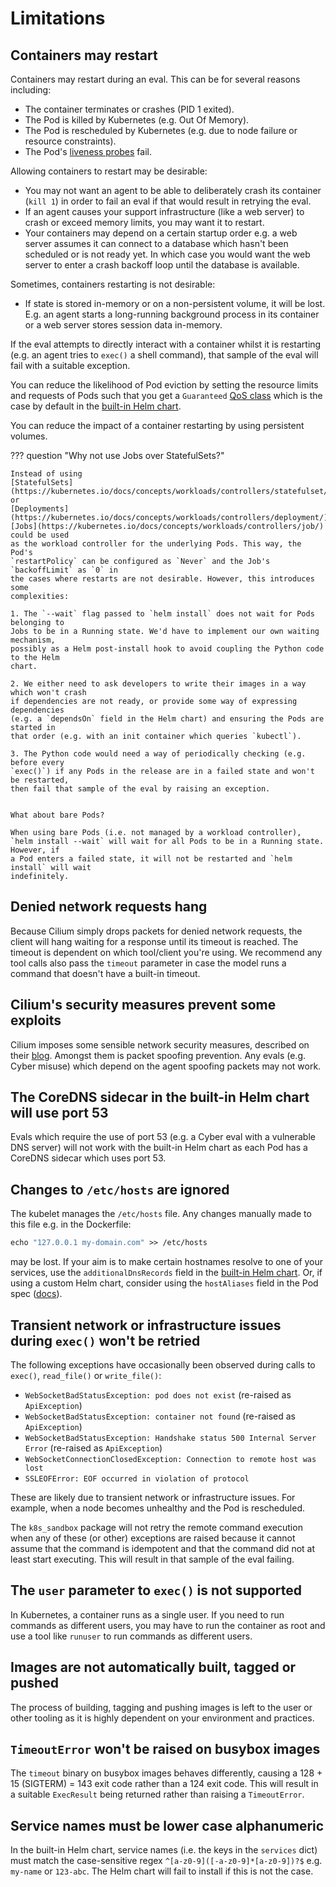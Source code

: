 # Limitations

## Containers may restart

Containers may restart during an eval. This can be for several reasons including:

* The container terminates or crashes (PID 1 exited).
* The Pod is killed by Kubernetes (e.g. Out Of Memory).
* The Pod is rescheduled by Kubernetes (e.g. due to node failure or resource
  constraints).
* The Pod's [liveness
  probes](https://kubernetes.io/docs/concepts/configuration/liveness-readiness-startup-probes/#liveness-probe)
  fail.

Allowing containers to restart may be desirable:

* You may not want an agent to be able to deliberately crash its container (`kill 1`) in
  order to fail an eval if that would result in retrying the eval.
* If an agent causes your support infrastructure (like a web server) to crash or exceed
  memory limits, you may want it to restart.
* Your containers may depend on a certain startup order e.g. a web server assumes it can
  connect to a database which hasn't been scheduled or is not ready yet. In which case
  you would want the web server to enter a crash backoff loop until the database is
  available.

Sometimes, containers restarting is not desirable:

* If state is stored in-memory or on a non-persistent volume, it will be lost. E.g. an
  agent starts a long-running background process in its container or a web server stores
  session data in-memory.

If the eval attempts to directly interact with a container whilst it is restarting (e.g.
an agent tries to `exec()` a shell command), that sample of the eval will fail with a
suitable exception.

You can reduce the likelihood of Pod eviction by setting the resource limits and
requests of Pods such that you get a `Guaranteed` [QoS
class](https://kubernetes.io/docs/tasks/configure-pod-container/quality-service-pod/)
which is the case by default in the [built-in Helm
chart](../helm//built-in-chart.md#resource-requests-and-limits).

You can reduce the impact of a container restarting by using persistent volumes.

??? question "Why not use Jobs over StatefulSets?"

    Instead of using
    [StatefulSets](https://kubernetes.io/docs/concepts/workloads/controllers/statefulset/)
    or
    [Deployments](https://kubernetes.io/docs/concepts/workloads/controllers/deployment/),
    [Jobs](https://kubernetes.io/docs/concepts/workloads/controllers/job/) could be used
    as the workload controller for the underlying Pods. This way, the Pod's
    `restartPolicy` can be configured as `Never` and the Job's `backoffLimit` as `0` in
    the cases where restarts are not desirable. However, this introduces some
    complexities:

    1. The `--wait` flag passed to `helm install` does not wait for Pods belonging to
    Jobs to be in a Running state. We'd have to implement our own waiting mechanism,
    possibly as a Helm post-install hook to avoid coupling the Python code to the Helm
    chart.

    2. We either need to ask developers to write their images in a way which won't crash
    if dependencies are not ready, or provide some way of expressing dependencies
    (e.g. a `dependsOn` field in the Helm chart) and ensuring the Pods are started in
    that order (e.g. with an init container which queries `kubectl`).

    3. The Python code would need a way of periodically checking (e.g. before every
    `exec()`) if any Pods in the release are in a failed state and won't be restarted,
    then fail that sample of the eval by raising an exception.


    What about bare Pods?

    When using bare Pods (i.e. not managed by a workload controller),
    `helm install --wait` will wait for all Pods to be in a Running state. However, if
    a Pod enters a failed state, it will not be restarted and `helm install` will wait
    indefinitely.


## Denied network requests hang

Because Cilium simply drops packets for denied network requests, the client will hang
waiting for a response until its timeout is reached. The timeout is dependent on which
tool/client you're using. We recommend any tool calls also pass the `timeout` parameter
in case the model runs a command that doesn't have a built-in timeout.

## Cilium's security measures prevent some exploits

Cilium imposes some sensible network security measures, described on their
[blog](https://cilium.io/blog/2020/06/29/cilium-kubernetes-cni-vulnerability/). Amongst
them is packet spoofing prevention. Any evals (e.g. Cyber misuse) which depend on the
agent spoofing packets may not work.

## The CoreDNS sidecar in the built-in Helm chart will use port 53

Evals which require the use of port 53 (e.g. a Cyber eval with a vulnerable DNS server)
will not work with the built-in Helm chart as each Pod has a CoreDNS sidecar which uses
port 53.

## Changes to `/etc/hosts` are ignored

The kubelet manages the `/etc/hosts` file. Any changes manually made to this file e.g.
in the Dockerfile:

```Dockerfile
echo "127.0.0.1 my-domain.com" >> /etc/hosts
```

may be lost. If your aim is to make certain hostnames resolve to one of your services,
use the `additionalDnsRecords` field in the [built-in Helm
chart](../helm/built-in-chart.md#dns). Or, if using a custom Helm chart, consider using
the `hostAliases` field in the Pod spec
([docs](https://kubernetes.io/docs/tasks/network/customize-hosts-file-for-pods/)).

## Transient network or infrastructure issues during `exec()` won't be retried

The following exceptions have occasionally been observed during calls to `exec()`,
`read_file()` or `write_file()`:

* `WebSocketBadStatusException: pod does not exist` (re-raised as `ApiException`)
* `WebSocketBadStatusException: container not found` (re-raised as `ApiException`)
* `WebSocketBadStatusException: Handshake status 500 Internal Server Error` (re-raised
  as `ApiException`)
* `WebSocketConnectionClosedException: Connection to remote host was lost`
* `SSLEOFError: EOF occurred in violation of protocol`

These are likely due to transient network or infrastructure issues. For example, when a
node becomes unhealthy and the Pod is rescheduled.

The `k8s_sandbox` package will not retry the remote command execution when any of these
(or other) exceptions are raised because it cannot assume that the command is idempotent
and that the command did not at least start executing. This will result in that sample
of the eval failing.

## The `user` parameter to `exec()` is not supported

In Kubernetes, a container runs as a single user. If you need to run commands as
different users, you may have to run the container as root and use a tool like `runuser`
to run commands as different users.

## Images are not automatically built, tagged or pushed

The process of building, tagging and pushing images is left to the user or other tooling
as it is highly dependent on your environment and practices.

## `TimeoutError` won't be raised on busybox images

The `timeout` binary on busybox images behaves differently, causing a 128 + 15 (SIGTERM)
= 143 exit code rather than a 124 exit code. This will result in a suitable `ExecResult`
being returned rather than raising a `TimeoutError`.

## Service names must be lower case alphanumeric

In the built-in Helm chart, service names (i.e. the keys in the `services` dict) must
match the case-sensitive regex `^[a-z0-9]([-a-z0-9]*[a-z0-9])?$` e.g. `my-name` or
`123-abc`. The Helm chart will fail to install if this is not the case.
